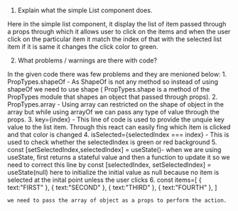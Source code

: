 1. Explain what the simple List component does.

Here in the simple list component, it display the list of item passed through a props through which it allows user to click on the items and when the user click on the particular item it match the index of that with the selected list item if it is same it changes the click color to green.

2. What problems / warnings are there with code?

In the given code there was few problems and they are menioned below:
    1. PropTypes.shapeOf - As ShapeOf is not any method so instead of using shapeOf we need to use shape ( PropTypes.shape is a method of the PropTypes module that              shapes an object that passed through props).
    2. PropTypes.array - Using array can restricted on the shape of object in the array but while using arrayOf we can pass any type of value through the props.
    3. key={index} - This line of code is used to provide the unquie key value to the list item. Through this react can easily fing which item is clicked and that color        is changed
    4. isSelected={selectedIndex === index} - This is used to check whether the selectedIndex is green or red background
    5. const [setSelectedIndex,selectedIndex] = useState()- when we are using useState, first returns  a stateful value and then a function to update it so we need to          correct this line by
       const [selectedIndex, setSelectedIndex] = useState(null) here to initialize the initial value as null because no item is selected at the inital point unless the          user clicks
    6. const items=[ 
    {
    text:"FIRST"
    },
    {
      text:"SECOND"
    },
    {
      text:"THIRD"
    },
    {
      text:"FOURTH"
    },
  ]
  
    we need to pass the array of object as a props to perform the action.
